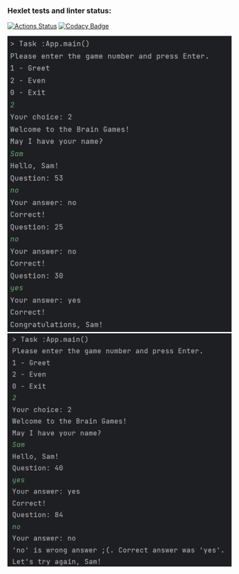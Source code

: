 ### Hexlet tests and linter status:
[![Actions Status](https://github.com/svinkaKar/java-project-61/actions/workflows/hexlet-check.yml/badge.svg)](https://github.com/svinkaKar/java-project-61/actions)
[![Codacy Badge](https://app.codacy.com/project/badge/Grade/4eb6edcc73f74aa688852dc1cd6e24d1)](https://app.codacy.com/gh/svinkaKar/java-project-61/dashboard?utm_source=gh&utm_medium=referral&utm_content=&utm_campaign=Badge_grade)

![correct.png](app%2Fsrc%2Fmain%2Fresources%2Fcorrect.png)
![uncorrect.png](app%2Fsrc%2Fmain%2Fresources%2Funcorrect.png)